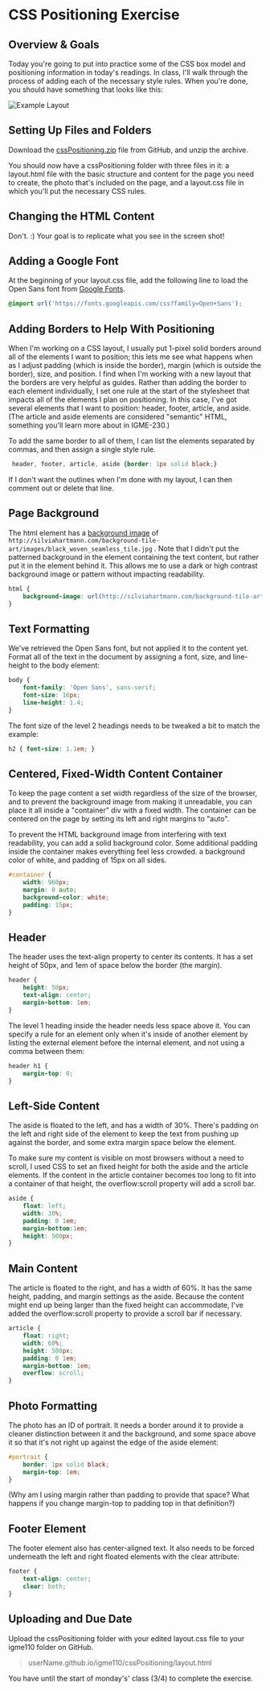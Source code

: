 # CSS Positioning Exercise

## Overview & Goals
Today you're going to put into practice some of the CSS box model and positioning information in today's readings.  In class, I'll walk through the process of adding each of the necessary style rules. When you're done, you should have something that looks like this:

![Example Layout](sample.png)

## Setting Up Files and Folders
Download the [cssPositioning.zip](cssPositioning.zip) file from GitHub, and unzip the archive.

You should now have a cssPositioning folder with three files in it: a layout.html file with the basic structure and content for the page you need to create, the photo that's included on the page, and a layout.css file in which you'll put the necessary CSS rules.

## Changing the HTML Content
Don't. :) Your goal is to replicate what you see in the screen shot!

## Adding a Google Font
At the beginning of your layout.css file, add the following line to load the Open Sans font from [Google Fonts](https://fonts.google.com/). 

```css
@import url('https://fonts.googleapis.com/css?family=Open+Sans');
```

## Adding Borders to Help With Positioning
When I'm working on a CSS layout, I usually put 1-pixel solid borders around all of the elements I want to position; this lets me see what happens when as I adjust padding (which is inside the border), margin (which is outside the border), size, and position. I find when I'm working with a new layout that the borders are very helpful as guides. Rather than adding the border to each element individually, I set one rule at the start of the stylesheet that impacts all of the elements I plan on positioning. In this case, I've got several elements that I want to position: header, footer, article, and aside. (The article and aside elements are considered "semantic" HTML, something you'll learn more about in IGME-230.)

To add the same border to all of them, I can list the elements separated by commas, and then assign a single style rule. 

```css
 header, footer, article, aside {border: 1px solid black;}
 ```

If I don't want the outlines when I'm done with my layout, I can then comment out or delete that line. 

## Page Background
The html element has a [background image](http://www.w3schools.com/cssref/pr_background-image.asp) of `http://silviahartmann.com/background-tile-art/images/black_woven_seamless_tile.jpg` . Note that I didn't put the patterned background in the element containing the text content, but rather put it in the element behind it. This allows me to use a dark or high contrast background image or pattern without impacting readability. 

```css
html {
    background-image: url(http://silviahartmann.com/background-tile-art/images/black_woven_seamless_tile.jpg);
}
```
## Text Formatting
We've retrieved the Open Sans font, but not applied it to the content yet. Format all of the text in the document by assigning a font, size, and line-height to the body element: 
```css
body {
    font-family: 'Open Sans', sans-serif;
    font-size: 16px;
    line-height: 1.4;
}
```
The font size of the level 2 headings needs to be tweaked a bit to match the example:
```css
h2 { font-size: 1.1em; }
```
## Centered, Fixed-Width Content Container
To keep the page content a set width regardless of the size of the browser, and to prevent the background image from making it unreadable, you can place it all inside a "container" div with a fixed width. The container can be centered on the page by setting its left and right margins to "auto". 

To prevent the HTML background image from interfering with text readability, you can add a solid background color. Some additional padding inside the container makes everything feel less crowded. a background color of white, and padding of 15px on all sides. 
```css
#container {
    width: 960px;
    margin: 0 auto;
    background-color: white;
    padding: 15px;
}
```
## Header
The header uses the text-align property to center its contents. It has a set height of 50px, and 1em of space below the border (the margin).  
```css
header {
    height: 50px;
    text-align: center;
    margin-bottom: 1em;
}
```
The level 1 heading inside the header needs less space above it. You can specify a rule for an element only when it's inside of another element by listing the external element before the internal element, and not using a comma between them:
```css
header h1 {
    margin-top: 0;
}
```

## Left-Side Content
The aside is floated to the left, and has a width of 30%. There's padding on the left and right side of the element to keep the text from pushing up against the border, and some extra margin space below the element. 

To make sure my content is visible on most browsers without a need to scroll, I used CSS to set an fixed height for both the aside and the article elements. If the content in the article container becomes too long to fit into a container of that height, the overflow:scroll property will add a scroll bar. 
```css
aside {
    float: left;
    width: 30%;
    padding: 0 1em;
    margin-bottom:1em;
    height: 500px;
}
```
## Main Content
The article is floated to the right, and has a width of 60%.  It has the same height, padding, and margin settings as the aside. Because the content might end up being larger than the fixed height can accommodate, I've added the overflow:scroll property to provide a scroll bar if necessary.  
```css
article {
    float: right;
    width: 60%;
    height: 500px;
    padding: 0 1em;
    margin-bottom: 1em;
    overflow: scroll;
}
```
## Photo Formatting
The photo has an ID of portrait. It needs a border around it to provide a cleaner distinction between it and the background, and some space above it so that it's not right up against the edge of the aside element:  
```css
#portrait {
    border: 1px solid black;
    margin-top: 1em;
}
```
(Why am I using margin rather than padding to provide that space? What happens if you change margin-top to padding top in that definition?)

## Footer Element
The footer element also has center-aligned text. It also needs to be forced underneath  the left and right floated elements with the clear attribute: 
```css
footer {
    text-align: center;
    clear: both;
}
``` 
## Uploading and Due Date
Upload the cssPositioning folder with your edited layout.css file to your igme110 folder on GitHub.
> userName.github.io/igme110/cssPositioning/layout.html

You have until the start of monday's' class (3/4) to complete the exercise.
